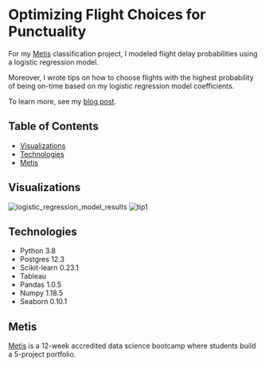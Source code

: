 # Optimizing Flight Choices for Punctuality

For my [Metis](https://www.thisismetis.com/data-science-bootcamps) classification project, I modeled flight delay probabilities using a logistic regression model. 

Moreover, I wrote tips on how to choose flights with the highest probability of being on-time based on my logistic regression model coefficients. 

To learn more, see my [blog post](https://binhhoang.io/blog/optiziming-flight-choices-for-punctuality/). 

## Table of Contents

* [Visualizations](#visualizations)
* [Technologies](#technologies)
* [Metis](#metis)

## Visualizations

![logistic_regression_model_results](https://user-images.githubusercontent.com/62628676/93727343-bdffbf80-fb88-11ea-8298-0b07d694de6a.png)
![tip1](https://user-images.githubusercontent.com/62628676/93727297-90b31180-fb88-11ea-890d-13b7356c9d17.png)

## Technologies

* Python 3.8
* Postgres 12.3
* Scikit-learn 0.23.1
* Tableau
* Pandas 1.0.5
* Numpy 1.18.5
* Seaborn 0.10.1

## Metis

[Metis](https://www.thisismetis.com/data-science-bootcamps) is a 12-week accredited data science bootcamp where students build a 5-project portfolio.

